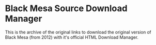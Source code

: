 # Black Mesa Source Download Manager
This is the archive of the original links to download the original version of Black Mesa (from 2012) with it's official HTML Download Manager.
